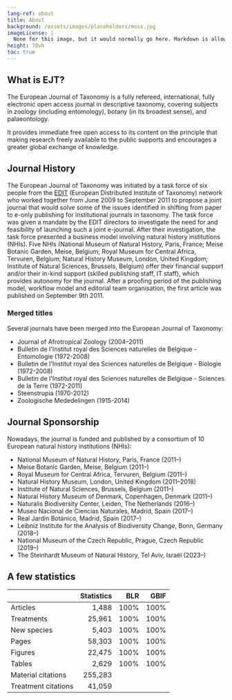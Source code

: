 ```yaml
---
lang-ref: about
title: About
background: /assets/images/placeholders/moss.jpg
imageLicense: |
  None for this image, but it would normally go here. Markdown is allowed.
height: 70vh
toc: true
---
```


## What is EJT?

The European Journal of Taxonomy is a fully refereed, international, fully electronic open access journal in descriptive taxonomy, covering subjects in zoology (including entomology), botany (in its broadest sense), and palaeontology.

It provides immediate free open access to its content on the principle that making research freely available to the public supports and encourages a greater global exchange of knowledge.

## Journal History

The European Journal of Taxonomy was initiated by a task force of six people from the [EDIT](http://www.e-taxonomy.eu/) (European Distributed Institute of Taxonomy) network who worked together from June 2009 to September 2011 to propose a joint journal that would solve some of the issues identified in shifting from paper to e-only publishing for institutional journals in taxonomy. The task force was given a mandate by the EDIT directors to investigate the need for and feasibility of launching such a joint e-journal. After their investigation, the task force presented a business model involving natural history institutions (NHIs). Five NHIs (National Museum of Natural History, Paris, France; Meise Botanic Garden, Meise, Belgium; Royal Museum for Central Africa, Tervuren, Belgium; Natural History Museum, London, United Kingdom; Institute of Natural Sciences, Brussels, Belgium) offer their financial support and/or their in-kind support (skilled publishing staff, IT staff), which provides autonomy for the journal. After a proofing period of the publishing model, workflow model and editorial team organisation, the first article was published on September 9th 2011.

### Merged titles

Several journals have been merged into the European Journal of Taxonomy:

* Journal of Afrotropical Zoology (2004–2011)
* Bulletin de l'Institut royal des Sciences naturelles de Belgique - Entomologie (1972-2008)
* Bulletin de l'Institut royal des Sciences naturelles de Belgique - Biologie (1972-2008)
* Bulletin de l'Institut royal des Sciences naturelles de Belgique - Sciences de la Terre (1972-2011)
* Steenstrupia (1970-2012)
* Zoologische Mededelingen (1915-2014)

## Journal Sponsorship

Nowadays, the journal is funded and published by a consortium of 10 European natural history institutions (NHIs):

* National Museum of Natural History, Paris, France (2011–)
* Meise Botanic Garden, Meise, Belgium (2011–)
* Royal Museum for Central Africa, Tervuren, Belgium (2011–)
* Natural History Museum, London, United Kingdom (2011–2018)
* Institute of Natural Sciences, Brussels, Belgium (2011–)
* Natural History Museum of Denmark, Copenhagen, Denmark (2011–)
* Naturalis Biodiversity Center, Leiden, The Netherlands (2016–)
* Museo Nacional de Ciencias Naturales, Madrid, Spain (2017–)
* Real Jardín Botánico, Madrid, Spain (2017–)
* Leibniz Institute for the Analysis of Biodiversity Change, Bonn, Germany (2018–)
* National Museum of the Czech Republic, Prague, Czech Republic (2019–)
* The Steinhardt Museum of Natural History, Tel Aviv, Israël (2023–)

## A few statistics

|                      | Statistics    |  BLR  |  GBIF  |
| -------------        | -------------:| -----:| -----: |
| Articles             | 1,488         |  100% |  100%  |
| Treatments           | 25,961        |  100% |  100%  |
| New species          | 5,403         |  100% |  100%  |
| Pages                | 58,303        |  100% |  100%  |
| Figures              | 22,475        |  100% |  100%  |
| Tables               | 2,629         |  100% |  100%  |
| Material citations   | 255,283       |       |        |
| Treatment citations  | 41,059        |       |        |
